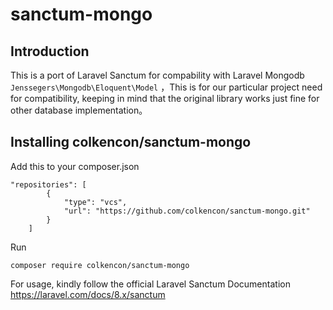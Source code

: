 # sanctum-mongo

## Introduction

This is a port of Laravel Sanctum for compability with Laravel Mongodb `Jenssegers\Mongodb\Eloquent\Model` ，This is for our particular project need for compatibility, keeping in mind that the original library works just fine for other database implementation。

## Installing colkencon/sanctum-mongo


Add this to your composer.json
```
"repositories": [
        {
            "type": "vcs",
            "url": "https://github.com/colkencon/sanctum-mongo.git"
        }
    ]
```

Run
```
composer require colkencon/sanctum-mongo
```

For usage, kindly follow the official Laravel Sanctum Documentation https://laravel.com/docs/8.x/sanctum

